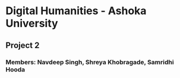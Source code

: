 # Digital Humanities - Ashoka University
## Project 2
### Members: Navdeep Singh, Shreya Khobragade, Samridhi Hooda